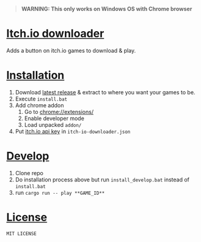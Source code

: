 
> **WARNING: This only works on Windows OS with Chrome browser**  

# [Itch.io downloader](/)

Adds a button on itch.io games to download & play.

# [Installation](#installation)

1. Download [latest release](https://github.com/Vulae/itch-io-downloader/releases/latest) & extract to where you want your games to be.
2. Execute `install.bat`
3. Add chrome addon
    1. Go to [chrome://extensions/](chrome://extensions/)
    2. Enable developer mode
    3. Load unpacked `addon/`
4. Put [itch.io api key](https://itch.io/user/settings/api-keys) in `itch-io-downloader.json`

# [Develop](#develop)

1. Clone repo
2. Do installation process above but run `install_develop.bat` instead of `install.bat`
3. run `cargo run -- play **GAME_ID**`

# [License](#license)

```Plaintext
MIT LICENSE
```
